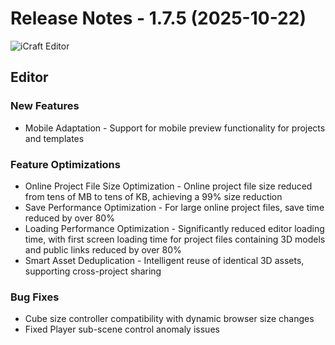 # Release Notes - 1.7.5 (2025-10-22)

![iCraft Editor](https://raw.githubusercontent.com/gantFDT/icraft/main/public/images/banner.jpg)

## Editor
### New Features
- Mobile Adaptation - Support for mobile preview functionality for projects and templates

### Feature Optimizations
- Online Project File Size Optimization - Online project file size reduced from tens of MB to tens of KB, achieving a 99% size reduction
- Save Performance Optimization - For large online project files, save time reduced by over 80%
- Loading Performance Optimization - Significantly reduced editor loading time, with first screen loading time for project files containing 3D models and public links reduced by over 80%
- Smart Asset Deduplication - Intelligent reuse of identical 3D assets, supporting cross-project sharing

### Bug Fixes
- Cube size controller compatibility with dynamic browser size changes
- Fixed Player sub-scene control anomaly issues

